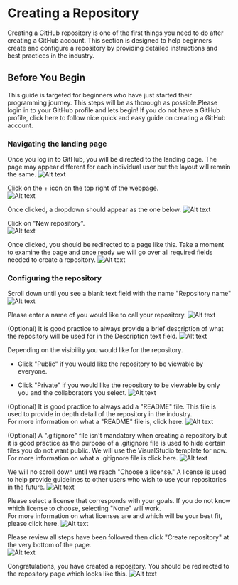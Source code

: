 # Creating a Repository

Creating a GitHub repository is one of the first things you need to do after creating a GitHub account.
This section is designed to help beginners create and configure a repository by providing detailed instructions and best practices in the industry.

## Before You Begin

This guide is targeted for beginners who have just started their programming journey. This steps will be as thorough as possible.Please login in to your GitHub profile and lets begin! If you do not have a GitHub profile, click here to follow nice quick and easy guide on creating a GitHub account.

### Navigating the landing page

Once you log in to GitHub, you will be directed to the landing page. The page may appear different for each individual user but the layout will remain the same.
![Alt text](https://gcdnb.pbrd.co/images/Px1c5cdjot8s.png?o=1)

Click on the + icon on the top right of the webpage. <br>
![Alt text](https://gcdnb.pbrd.co/images/Lrc36dW7213F.png?o=1 )

Once clicked, a dropdown should appear as the one below.
![Alt text](https://gcdnb.pbrd.co/images/Tjbss6Wg4nqM.png?o=1 )

Click on "New repository". <br>
![Alt text](https://gcdnb.pbrd.co/images/1x4eQQKC1cDU.png?o=1 )

Once clicked, you should be redirected to a page like this. Take a moment to examine the page and once ready we will go over all required fields needed to create a repository.
![Alt text](https://gcdnb.pbrd.co/images/5IouJOtYoMZ5.png?o=1 )

### Configuring the repository

Scroll down until you see a blank text field with the name "Repository name"
![Alt text](https://gcdnb.pbrd.co/images/tjH7z4fxCd0l.png?o=1 )

Please enter a name of you would like to call your repository.
![Alt text](https://gcdnb.pbrd.co/images/cmMn7APRgzmt.png?o=1 )

(Optional) It is good practice to always provide a brief description of what the repository will be used for in the Description text field.
![Alt text](https://gcdnb.pbrd.co/images/pwPHwUq4dkyN.png?o=11 )

Depending on the visibility you would like for the repository.

* Click "Public" if you would like the repository to be viewable by everyone.

* Click "Private" if you would like the repository to be viewable by only you and the collaborators you select.
![Alt text](https://gcdnb.pbrd.co/images/5gF5KiqDvPbt.png?o=1 )

(Optional) It is good practice to always add a "README" file. This file is used to provide in depth detail of the repository in the industry.<br> For more information on what a "README" file is, click here.
![Alt text](https://gcdnb.pbrd.co/images/7zw1fF7XXeJt.png?o=1 )

(Optional) A ".gitignore" file isn't mandatory when creating a repository but it is good practice as the purpose of a .gitignore file is used to hide certain files you do not want public. We will use the VisualStudio template for now. <br> For more information on what a .gitignore file is click here.
![Alt text](https://gcdnb.pbrd.co/images/i8GnBijugwM7.png?o=1 )

We will no scroll down until we reach "Choose a license." A license is used to help provide guidelines to other users who wish to use your repositories in the future.
![Alt text](https://gcdnb.pbrd.co/images/d3cTeybPSJ9C.png?o=1 )

Please select a license that corresponds with your goals. If you do not know which license to choose, selecting "None" will work.<br>
For more information on what licenses are and which will be your best fit, please click here.
![Alt text](https://gcdnb.pbrd.co/images/BEt0ccKoWZrh.png?o=1 )

Please review all steps have been followed then click "Create repository" at the very bottom of the page.<br>
![Alt text](https://gcdnb.pbrd.co/images/B89nWvKOsaby.png?o=1 )

Congratulations, you have created a repository. You should be redirected to the repository page which looks like this.
![Alt text](https://gcdnb.pbrd.co/images/m2xtCN6JxLHY.png?o=1 )
